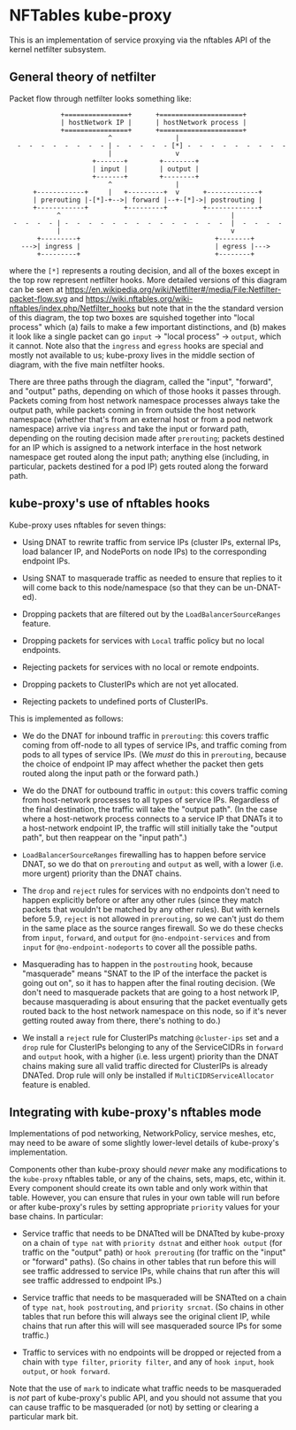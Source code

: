 # NFTables kube-proxy

This is an implementation of service proxying via the nftables API of
the kernel netfilter subsystem.

## General theory of netfilter

Packet flow through netfilter looks something like:

```text
             +================+      +=====================+
             | hostNetwork IP |      | hostNetwork process |
             +================+      +=====================+
                         ^                |
  -  -  -  -  -  -  -  - | -  -  -  -  - [*] -  -  -  -  -  -  -  -  -
                         |                v
                     +-------+        +--------+
                     | input |        | output |
                     +-------+        +--------+
                         ^                |
      +------------+     |   +---------+  v      +-------------+
      | prerouting |-[*]-+-->| forward |--+-[*]->| postrouting |
      +------------+         +---------+         +-------------+
            ^                                           |
 -  -  -  - | -  -  -  -  -  -  -  -  -  -  -  -  -  -  |  -  -  -  -
            |                                           v
       +---------+                                  +--------+
   --->| ingress |                                  | egress |--->
       +---------+                                  +--------+
```

where the `[*]` represents a routing decision, and all of the boxes except in the top row
represent netfilter hooks. More detailed versions of this diagram can be seen at
https://en.wikipedia.org/wiki/Netfilter#/media/File:Netfilter-packet-flow.svg and
https://wiki.nftables.org/wiki-nftables/index.php/Netfilter_hooks but note that in the the
standard version of this diagram, the top two boxes are squished together into "local
process" which (a) fails to make a few important distinctions, and (b) makes it look like
a single packet can go `input` -> "local process" -> `output`, which it cannot. Note also
that the `ingress` and `egress` hooks are special and mostly not available to us;
kube-proxy lives in the middle section of diagram, with the five main netfilter hooks.

There are three paths through the diagram, called the "input", "forward", and "output"
paths, depending on which of those hooks it passes through. Packets coming from host
network namespace processes always take the output path, while packets coming in from
outside the host network namespace (whether that's from an external host or from a pod
network namespace) arrive via `ingress` and take the input or forward path, depending on
the routing decision made after `prerouting`; packets destined for an IP which is assigned
to a network interface in the host network namespace get routed along the input path;
anything else (including, in particular, packets destined for a pod IP) gets routed along
the forward path.

## kube-proxy's use of nftables hooks

Kube-proxy uses nftables for seven things:

  - Using DNAT to rewrite traffic from service IPs (cluster IPs, external IPs, load balancer
    IP, and NodePorts on node IPs) to the corresponding endpoint IPs.

  - Using SNAT to masquerade traffic as needed to ensure that replies to it will come back
    to this node/namespace (so that they can be un-DNAT-ed).

  - Dropping packets that are filtered out by the `LoadBalancerSourceRanges` feature.

  - Dropping packets for services with `Local` traffic policy but no local endpoints.

  - Rejecting packets for services with no local or remote endpoints.
 
  - Dropping packets to ClusterIPs which are not yet allocated.

  - Rejecting packets to undefined ports of ClusterIPs.

This is implemented as follows:

  - We do the DNAT for inbound traffic in `prerouting`: this covers traffic coming from
    off-node to all types of service IPs, and traffic coming from pods to all types of
    service IPs. (We *must* do this in `prerouting`, because the choice of endpoint IP may
    affect whether the packet then gets routed along the input path or the forward path.)

  - We do the DNAT for outbound traffic in `output`: this covers traffic coming from
    host-network processes to all types of service IPs. Regardless of the final
    destination, the traffic will take the "output path". (In the case where a
    host-network process connects to a service IP that DNATs it to a host-network endpoint
    IP, the traffic will still initially take the "output path", but then reappear on the
    "input path".)

  - `LoadBalancerSourceRanges` firewalling has to happen before service DNAT, so we do
    that on `prerouting` and `output` as well, with a lower (i.e. more urgent) priority
    than the DNAT chains.

  - The `drop` and `reject` rules for services with no endpoints don't need to happen
    explicitly before or after any other rules (since they match packets that wouldn't be
    matched by any other rules). But with kernels before 5.9, `reject` is not allowed in
    `prerouting`, so we can't just do them in the same place as the source ranges
    firewall. So we do these checks from `input`, `forward`, and `output` for
    `@no-endpoint-services` and from `input` for `@no-endpoint-nodeports` to cover all
    the possible paths.

  - Masquerading has to happen in the `postrouting` hook, because "masquerade" means "SNAT
    to the IP of the interface the packet is going out on", so it has to happen after the
    final routing decision. (We don't need to masquerade packets that are going to a host
    network IP, because masquerading is about ensuring that the packet eventually gets
    routed back to the host network namespace on this node, so if it's never getting
    routed away from there, there's nothing to do.)

  - We install a `reject` rule for ClusterIPs matching `@cluster-ips` set and a `drop`
    rule for ClusterIPs belonging to any of the ServiceCIDRs in `forward` and `output` hook, with a 
    higher (i.e. less urgent) priority than the DNAT chains making sure all valid
    traffic directed for ClusterIPs is already DNATed. Drop rule will only
    be installed if `MultiCIDRServiceAllocator` feature is enabled.

## Integrating with kube-proxy's nftables mode

Implementations of pod networking, NetworkPolicy, service meshes, etc, may need to be
aware of some slightly lower-level details of kube-proxy's implementation.

Components other than kube-proxy should *never* make any modifications to the
`kube-proxy` nftables table, or any of the chains, sets, maps, etc, within it. Every
component should create its own table and only work within that table. However,
you can ensure that rules in your own table will run before or after kube-proxy's rules
by setting appropriate `priority` values for your base chains. In particular:

  - Service traffic that needs to be DNATted will be DNATted by kube-proxy on a chain of
    `type nat` with `priority dstnat` and either `hook output` (for traffic on the
    "output" path) or `hook prerouting` (for traffic on the "input" or "forward" paths).
    (So chains in other tables that run before this will see traffic addressed to service
    IPs, while chains that run after this will see traffic addressed to endpoint IPs.)

  - Service traffic that needs to be masqueraded will be SNATted on a chain of `type
    nat`, `hook postrouting`, and `priority srcnat`. (So chains in other tables that run
    before this will always see the original client IP, while chains that run after this
    will will see masqueraded source IPs for some traffic.)

  - Traffic to services with no endpoints will be dropped or rejected from a chain with
    `type filter`, `priority filter`, and any of `hook input`, `hook output`, or `hook
    forward`.

Note that the use of `mark` to indicate what traffic needs to be masqueraded is *not*
part of kube-proxy's public API, and you should not assume that you can cause traffic to
be masqueraded (or not) by setting or clearing a particular mark bit.
